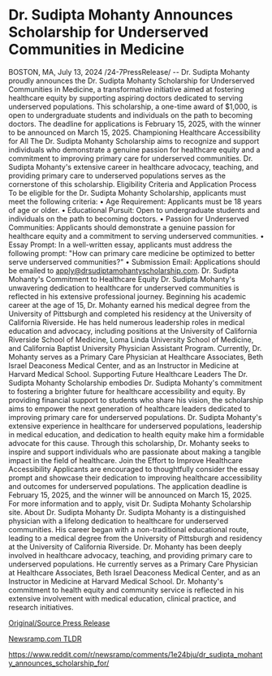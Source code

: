 # Dr. Sudipta Mohanty Announces Scholarship for Underserved Communities in Medicine

BOSTON, MA, July 13, 2024 /24-7PressRelease/ -- Dr. Sudipta Mohanty proudly announces the Dr. Sudipta Mohanty Scholarship for Underserved Communities in Medicine, a transformative initiative aimed at fostering healthcare equity by supporting aspiring doctors dedicated to serving underserved populations. This scholarship, a one-time award of $1,000, is open to undergraduate students and individuals on the path to becoming doctors. The deadline for applications is February 15, 2025, with the winner to be announced on March 15, 2025.  Championing Healthcare Accessibility for All The Dr. Sudipta Mohanty Scholarship aims to recognize and support individuals who demonstrate a genuine passion for healthcare equity and a commitment to improving primary care for underserved communities. Dr. Sudipta Mohanty's extensive career in healthcare advocacy, teaching, and providing primary care to underserved populations serves as the cornerstone of this scholarship.  Eligibility Criteria and Application Process To be eligible for the Dr. Sudipta Mohanty Scholarship, applicants must meet the following criteria: •	Age Requirement: Applicants must be 18 years of age or older. •	Educational Pursuit: Open to undergraduate students and individuals on the path to becoming doctors. •	Passion for Underserved Communities: Applicants should demonstrate a genuine passion for healthcare equity and a commitment to serving underserved communities. •	Essay Prompt: In a well-written essay, applicants must address the following prompt: "How can primary care medicine be optimized to better serve underserved communities?" •	Submission Email: Applications should be emailed to apply@drsudiptamohantyscholarship.com.  Dr. Sudipta Mohanty's Commitment to Healthcare Equity Dr. Sudipta Mohanty's unwavering dedication to healthcare for underserved communities is reflected in his extensive professional journey. Beginning his academic career at the age of 15, Dr. Mohanty earned his medical degree from the University of Pittsburgh and completed his residency at the University of California Riverside. He has held numerous leadership roles in medical education and advocacy, including positions at the University of California Riverside School of Medicine, Loma Linda University School of Medicine, and California Baptist University Physician Assistant Program. Currently, Dr. Mohanty serves as a Primary Care Physician at Healthcare Associates, Beth Israel Deaconess Medical Center, and as an Instructor in Medicine at Harvard Medical School.  Supporting Future Healthcare Leaders The Dr. Sudipta Mohanty Scholarship embodies Dr. Sudipta Mohanty's commitment to fostering a brighter future for healthcare accessibility and equity. By providing financial support to students who share his vision, the scholarship aims to empower the next generation of healthcare leaders dedicated to improving primary care for underserved populations.  Dr. Sudipta Mohanty's extensive experience in healthcare for underserved populations, leadership in medical education, and dedication to health equity make him a formidable advocate for this cause. Through this scholarship, Dr. Mohanty seeks to inspire and support individuals who are passionate about making a tangible impact in the field of healthcare.  Join the Effort to Improve Healthcare Accessibility Applicants are encouraged to thoughtfully consider the essay prompt and showcase their dedication to improving healthcare accessibility and outcomes for underserved populations. The application deadline is February 15, 2025, and the winner will be announced on March 15, 2025. For more information and to apply, visit Dr. Sudipta Mohanty Scholarship site.  About Dr. Sudipta Mohanty Dr. Sudipta Mohanty is a distinguished physician with a lifelong dedication to healthcare for underserved communities. His career began with a non-traditional educational route, leading to a medical degree from the University of Pittsburgh and residency at the University of California Riverside. Dr. Mohanty has been deeply involved in healthcare advocacy, teaching, and providing primary care to underserved populations. He currently serves as a Primary Care Physician at Healthcare Associates, Beth Israel Deaconess Medical Center, and as an Instructor in Medicine at Harvard Medical School. Dr. Mohanty's commitment to health equity and community service is reflected in his extensive involvement with medical education, clinical practice, and research initiatives. 

[Original/Source Press Release](https://www.24-7pressrelease.com/press-release/512465/dr-sudipta-mohanty-announces-scholarship-for-underserved-communities-in-medicine)
                    

[Newsramp.com TLDR](None) 

https://www.reddit.com/r/newsramp/comments/1e24bju/dr_sudipta_mohanty_announces_scholarship_for/